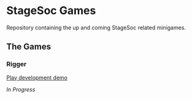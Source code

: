 StageSoc Games
==============

Repository containing the up and coming StageSoc related minigames.


The Games
---------

### Rigger

[Play development demo](http://games.corinchaplin.co.uk/stagesoc/rigger/)

*In Progress*

